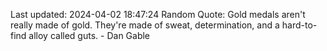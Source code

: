 Last updated: 2024-04-02 18:47:24
Random Quote: Gold medals aren't really made of gold. They're made of sweat, determination, and a hard-to-find alloy called guts. - Dan Gable